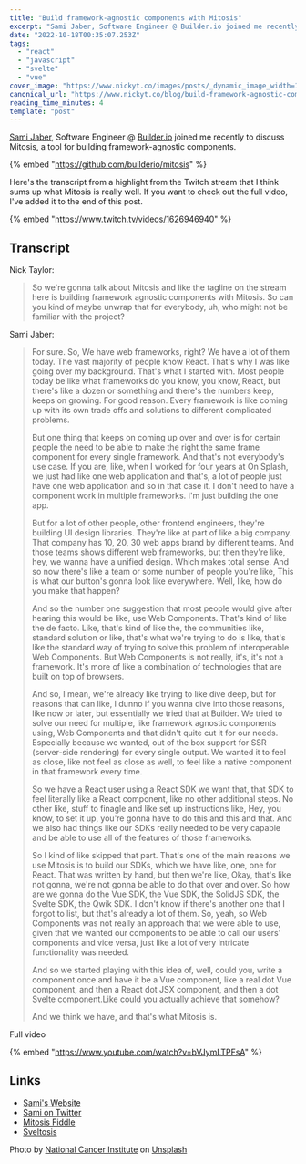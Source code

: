 ```yaml
---
title: "Build framework-agnostic components with Mitosis"
excerpt: "Sami Jaber, Software Engineer @ Builder.io joined me recently to discuss Mitosis, a tool for building..."
date: "2022-10-18T00:35:07.253Z"
tags:
  - "react"
  - "javascript"
  - "svelte"
  - "vue"
cover_image: "https://www.nickyt.co/images/posts/_dynamic_image_width=1000,height=420,fit=cover,gravity=auto,format=auto_https%3A%2F%2Fdev-to-uploads.s3.amazonaws.com%2Fuploads%2Farticles%2Flg2kt0vfm90g2a3ljlbm.jpg"
canonical_url: "https://www.nickyt.co/blog/build-framework-agnostic-components-with-mitosis-4c4k"
reading_time_minutes: 4
template: "post"
---
```


[Sami Jaber](https://twitter.com/samijaber_), Software Engineer @ [Builder.io](https://Builder.io) joined me recently to discuss Mitosis, a tool for building framework-agnostic components.

{% embed "https://github.com/builderio/mitosis" %}

Here's the transcript from a highlight from the Twitch stream that I think sums up what Mitosis is really well. If you want to check out the full video, I've added it to the end of this post.

{% embed "https://www.twitch.tv/videos/1626946940" %}

## Transcript

Nick Taylor:

> So we're gonna talk about Mitosis and like the tagline on the stream here is building framework agnostic components with Mitosis. So can you kind of maybe unwrap that for everybody, uh, who might not be familiar with the project?

Sami Jaber:

> For sure. So, We have web frameworks, right? We have a lot of them today. The vast majority of people know React. That's why I was like going over my background. That's what I started with. Most people today be like what frameworks do you know, you know, React, but there's like a dozen or something and there's the numbers keep, keeps on growing. For good reason. Every framework is like coming up with its own trade offs and solutions to different complicated problems.
>
> But one thing that keeps on coming up over and over is for certain people the need to be able to make the right the same frame component for every single framework. And that's not everybody's use case. If you are, like, when I worked for four years at On Splash, we just had like one web application and that's, a lot of people just have one web application and so in that case it. I don't need to have a component work in multiple frameworks. I'm just building the one app.
>
> But for a lot of other people, other frontend engineers, they're building UI design libraries. They're like at part
> of like a big company. That company has 10, 20, 30 web apps brand by different teams. And those teams shows different web frameworks, but then they're like, hey, we wanna have a unified design. Which makes total sense. And so now there's like a team or some number of people you're like, This is what our button's gonna look like everywhere. Well, like, how do you make that happen?
>
> And so the number one suggestion that most people would give after hearing this would be like, use Web Components. That's kind of like the de facto. Like, that's kind of like the, the communities like, standard solution or like, that's what we're trying to do is like, that's like the standard way of trying to solve this problem of interoperable Web Components. But Web Components is not really, it's, it's not a framework. It's more of like a combination of technologies that are built on top of browsers.
>
> And so, I mean, we're already like trying to like dive deep, but for reasons that can like, I dunno if you wanna dive into those reasons, like now or later, but essentially we tried that at Builder. We tried to solve our need for multiple, like framework agnostic components using, Web Components and that didn't quite cut it for our needs. Especially because we wanted, out of the box support for SSR (server-side rendering) for every single output. We wanted it to feel as close, like not feel as close as well, to feel like a native component in that framework every time.
>
> So we have a React user using a React SDK we want that, that SDK to feel literally like a React component, like no other additional steps. No other like, stuff to finagle and
> like set up instructions like, Hey, you know, to set it up, you're gonna have to do this and this and that. And we also had things like our SDKs really needed to be very capable and be able to use all of the features of those frameworks.
>
> So I kind of like skipped that part. That's one of the main reasons we use Mitosis is to build our SDKs, which we have like, one, one for React. That was written by hand, but then we're like, Okay, that's like not gonna, we're not gonna be able to do that over and over. So how are we gonna do the Vue SDK, the Vue SDK, the SolidJS SDK, the Svelte SDK, the Qwik SDK. I don't know if there's another one that I forgot to list, but that's already a lot of them. So, yeah, so Web Components was not really an approach that we were able to use, given that we wanted our components to be able to call our users' components and vice versa, just like a lot of very intricate functionality was needed.
>
> And so we started playing with this idea of, well, could you, write a component once and have it be a Vue component, like a real dot Vue component, and then a React dot JSX component, and then a dot Svelte component.Like could you actually achieve that somehow?
>
> And we think we have, and that's what Mitosis is.

Full video

{% embed "https://www.youtube.com/watch?v=bVJymLTPFsA" %}

## Links

- [Sami's Website](https://sami.website)
- [Sami on Twitter](https://twitter.com/samijaber_)
- [Mitosis Fiddle](https://mitosis.builder.io)
- [Sveltosis](https://try.sveltosis.dev)

Photo by <a href="https://unsplash.com/@nci?utm_source=unsplash&utm_medium=referral&utm_content=creditCopyText">National Cancer Institute</a> on <a href="https://unsplash.com/s/photos/mitosis?utm_source=unsplash&utm_medium=referral&utm_content=creditCopyText">Unsplash</a>
